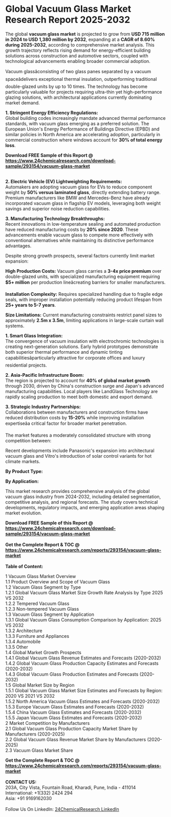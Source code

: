 <h1>Global Vacuum Glass Market Research Report 2025-2032</h1><p>The global <strong>vacuum glass market</strong> is projected to grow from <strong>USD 715 million in 2024 to USD 1,380 million by 2032</strong>, expanding at a <strong>CAGR of 8.60% during 2025-2032</strong>, according to comprehensive market analysis. This growth trajectory reflects rising demand for energy-efficient building solutions across construction and automotive sectors, coupled with technological advancements enabling broader commercial adoption.</p><p>Vacuum glassâconsisting of two glass panes separated by a vacuum spaceâdelivers exceptional thermal insulation, outperforming traditional double-glazed units by up to 10 times. The technology has become particularly valuable for projects requiring ultra-thin yet high-performance glazing solutions, with architectural applications currently dominating market demand.</p><p><strong>1. Stringent Energy Efficiency Regulations:</strong><br>
Global building codes increasingly mandate advanced thermal performance standards, with vacuum glass emerging as a preferred solution. The European Union's Energy Performance of Buildings Directive (EPBD) and similar policies in North America are accelerating adoption, particularly in commercial construction where windows account for <strong>30% of total energy loss</strong>.</p><div><b>Download FREE Sample of this Report @ 
            <a href="https://www.24chemicalresearch.com/download-sample/293154/vacuum-glass-market">
            https://www.24chemicalresearch.com/download-sample/293154/vacuum-glass-market</a></b></div><br><p><strong>2. Electric Vehicle (EV) Lightweighting Requirements:</strong><br>
Automakers are adopting vacuum glass for EVs to reduce component weight by <strong>50% versus laminated glass</strong>, directly extending battery range. Premium manufacturers like BMW and Mercedes-Benz have already incorporated vacuum glass in flagship EV models, leveraging both weight savings and superior noise reduction capabilities.</p><p><strong>3. Manufacturing Technology Breakthroughs:</strong><br>
Recent innovations in low-temperature sealing and automated production have reduced manufacturing costs by <strong>20% since 2020</strong>. These advancements enable vacuum glass to compete more effectively with conventional alternatives while maintaining its distinctive performance advantages.</p><p>Despite strong growth prospects, several factors currently limit market expansion:</p><p><strong>High Production Costs:</strong> Vacuum glass carries a <strong>3-4x price premium</strong> over double-glazed units, with specialized manufacturing equipment requiring <strong>$5+ million</strong> per production lineâcreating barriers for smaller manufacturers.</p><p><strong>Installation Complexity:</strong> Requires specialized handling due to fragile edge seals, with improper installation potentially reducing product lifespan from <strong>25+ years to 5-7 years</strong>.</p><p><strong>Size Limitations:</strong> Current manufacturing constraints restrict panel sizes to approximately <strong>2.5m x 3.5m</strong>, limiting applications in large-scale curtain wall systems.</p><p><strong>1. Smart Glass Integration:</strong><br>
The convergence of vacuum insulation with electrochromic technologies is creating next-generation solutions. Early hybrid prototypes demonstrate both superior thermal performance and dynamic tinting capabilitiesâparticularly attractive for corporate offices and luxury residential projects.</p><p><strong>2. Asia-Pacific Infrastructure Boom:</strong><br>
The region is projected to account for <strong>40% of global market growth</strong> through 2030, driven by China's construction surge and Japan's advanced manufacturing capabilities. Local players like LandGlass Technology are rapidly scaling production to meet both domestic and export demand.</p><p><strong>3. Strategic Industry Partnerships:</strong><br>
Collaborations between manufacturers and construction firms have reduced distribution costs by <strong>15-20%</strong> while improving installation expertiseâa critical factor for broader market penetration.</p><p>The market features a moderately consolidated structure with strong competition between:</p><p>Recent developments include Panasonic's expansion into architectural vacuum glass and Vitro's introduction of solar control variants for hot climate markets.</p><p><strong>By Product Type:</strong></p><p><strong>By Application:</strong></p><p>This market research provides comprehensive analysis of the global vacuum glass industry from 2024-2032, including detailed segmentation, competitive analysis, and regional forecasts. The study covers technical developments, regulatory impacts, and emerging application areas shaping market evolution.</p><div><b>Download FREE Sample of this Report @ 
            <a href="https://www.24chemicalresearch.com/download-sample/293154/vacuum-glass-market">
            https://www.24chemicalresearch.com/download-sample/293154/vacuum-glass-market</a></b></div><br><div><b>Get the Complete Report & TOC @ 
            <a href="https://www.24chemicalresearch.com/reports/293154/vacuum-glass-market">
            https://www.24chemicalresearch.com/reports/293154/vacuum-glass-market</a></b></div><br>
            <b>Table of Content:</b><p>1 Vacuum Glass Market Overview<br />
    1.1 Product Overview and Scope of Vacuum Glass<br />
    1.2 Vacuum Glass Segment by Type<br />
        1.2.1 Global Vacuum Glass Market Size Growth Rate Analysis by Type 2025 VS 2032<br />
        1.2.2 Tempered Vacuum Glass<br />
        1.2.3 Non-tempered Vacuum Glass<br />
    1.3 Vacuum Glass Segment by Application<br />
        1.3.1 Global Vacuum Glass Consumption Comparison by Application: 2025 VS 2032<br />
        1.3.2 Architecture<br />
        1.3.3 Furniture and Appliances<br />
        1.3.4 Automobile<br />
        1.3.5 Other<br />
    1.4 Global Market Growth Prospects<br />
        1.4.1 Global Vacuum Glass Revenue Estimates and Forecasts (2020-2032)<br />
        1.4.2 Global Vacuum Glass Production Capacity Estimates and Forecasts (2020-2032)<br />
        1.4.3 Global Vacuum Glass Production Estimates and Forecasts (2020-2032)<br />
    1.5 Global Market Size by Region<br />
        1.5.1 Global Vacuum Glass Market Size Estimates and Forecasts by Region: 2020 VS 2021 VS 2032<br />
        1.5.2 North America Vacuum Glass Estimates and Forecasts (2020-2032)<br />
        1.5.3 Europe Vacuum Glass Estimates and Forecasts (2020-2032)<br />
        1.5.4 China Vacuum Glass Estimates and Forecasts (2020-2032)<br />
        1.5.5 Japan Vacuum Glass Estimates and Forecasts (2020-2032)<br />
2 Market Competition by Manufacturers<br />
    2.1 Global Vacuum Glass Production Capacity Market Share by Manufacturers (2020-2025)<br />
    2.2 Global Vacuum Glass Revenue Market Share by Manufacturers (2020-2025)<br />
    2.3 Vacuum Glass Market Share</p><div><b>Get the Complete Report & TOC @ 
            <a href="https://www.24chemicalresearch.com/reports/293154/vacuum-glass-market">
            https://www.24chemicalresearch.com/reports/293154/vacuum-glass-market</a></b></div><br><b>CONTACT US:</b><br>
            203A, City Vista, Fountain Road, Kharadi, Pune, India - 411014<br>
            International: +1(332) 2424 294<br>
            Asia: +91 9169162030 <br><br>
            Follow Us On LinkedIn: <a href="https://www.linkedin.com/company/24chemicalresearch/">24ChemicalResearch LinkedIn</a>